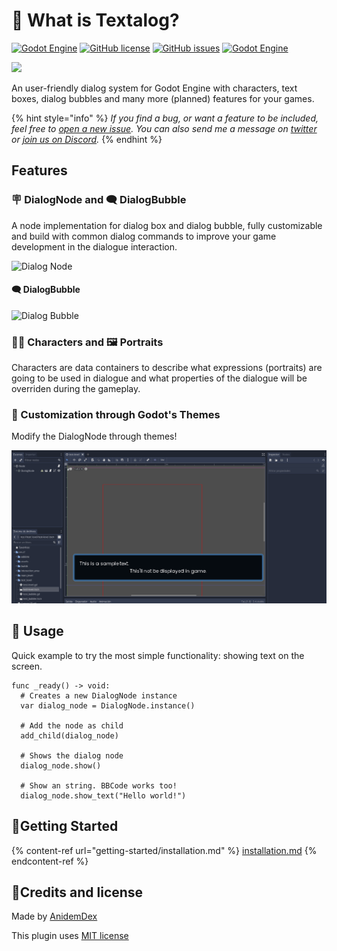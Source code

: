 # 🧐 What is Textalog?

[![Godot Engine](https://img.shields.io/badge/Godot%20Engine-Plugin-blue?style=flat-square\&logo=godot-engine\&logoColor=white\&logoWidth=20)](./) [![GitHub license](https://img.shields.io/github/license/AnidemDex/Godot-DialogPlugin?style=flat-square)](../LICENSE/) [![GitHub issues](https://img.shields.io/github/issues/AnidemDex/Godot-DialogPlugin?style=flat-square)](https://github.com/AnidemDex/Godot-DialogPlugin/issues) [![Godot Engine](https://img.shields.io/badge/Version-1.0-Green?style=flat-square)](https://github.com/AnidemDex/Godot-DialogPlugin/releases/tag/v1.0)

![](https://raw.githubusercontent.com/AnidemDex/Godot-DialogPlugin/main/.images/banner\_animation.gif)

An user-friendly dialog system for Godot Engine with characters, text boxes, dialog bubbles and many more (planned) features for your games.

{% hint style="info" %}
_If you find a bug, or want a feature to be included, feel free to _[_open a new issue_](https://github.com/AnidemDex/Godot-DialogPlugin/issues/new)_. You can also send me a message on _[_twitter_](https://twitter.com/anidemdex)_ or _[_join us on Discord_](https://discord.gg/83YgrKgSZX)_._
{% endhint %}

## Features

### 🪧 DialogNode and 🗨️ DialogBubble

A node implementation for dialog box and dialog bubble, fully customizable and build with common dialog commands to improve your game development in the dialogue interaction.

![Dialog Node](.gitbook/assets/dialog\_box\_example\_1.png)

#### 🗨️ DialogBubble

![Dialog Bubble](.gitbook/assets/dialog\_bubble\_example\_1.png)

### 🐱‍👤 Characters and 🖼️ Portraits

Characters are data containers to describe what expressions (portraits) are going to be used in dialogue and what properties of the dialogue will be overriden during the gameplay.

### 🎨 Customization through Godot's Themes
Modify the DialogNode through themes!

![Theme Customization](./docs/.gitbook/assets/theme_customization.gif)

## 🧵 Usage

Quick example to try the most simple functionality: showing text on the screen.

```gdscript
func _ready() -> void:
  # Creates a new DialogNode instance
  var dialog_node = DialogNode.instance()

  # Add the node as child
  add_child(dialog_node)

  # Shows the dialog node
  dialog_node.show()

  # Show an string. BBCode works too!
  dialog_node.show_text("Hello world!")
```

## 🚩Getting Started

{% content-ref url="getting-started/installation.md" %}
[installation.md](getting-started/installation.md)
{% endcontent-ref %}

## 📝Credits and license

Made by [AnidemDex](https://github.com/anidemDex)

This plugin uses [MIT license](../LICENSE/)
